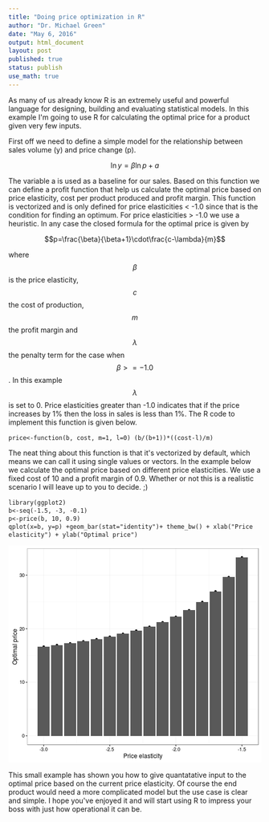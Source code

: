 ```yaml
---
title: "Doing price optimization in R"
author: "Dr. Michael Green"
date: "May 6, 2016"
output: html_document
layout: post
published: true
status: publish
use_math: true
---
```

 

 
 
As many of us already know R is an extremely useful and powerful language for designing, building and evaluating statistical models. In this example I'm going to use R for calculating the optimal price for a product given very few inputs.
 
First off we need to define a simple model for the relationship between sales volume (y) and price change (p).
 
$$ \ln y = \beta \ln p + a $$
 
The variable a is used as a baseline for our sales. Based on this function we can define a profit function that
help us calculate the optimal price based on price elasticity, cost per product produced and profit margin. This function is vectorized and is only defined for price elasticities < -1.0 since that is the condition for finding an optimum. For price elasticities > -1.0 we use a heuristic. In any case the closed formula for the optimal price is given by 
 
$$p=\frac{\beta}{\beta+1}\cdot\frac{c-\lambda}{m}$$
 
where $$\beta$$ is the price elasticity, $$c$$ the cost of production, $$m$$ the profit margin and $$\lambda$$ the penalty term for the case when $$\beta >= -1.0$$. In this example $$\lambda$$ is set to 0. Price elasticities greater than -1.0 indicates that if the price increases by 1% then the loss in sales is less than 1%. The R code to implement this function is given below.
 

    price<-function(b, cost, m=1, l=0) (b/(b+1))*((cost-l)/m)
 
The neat thing about this function is that it's vectorized by default, which means we can call it using single values or vectors. In the example below we calculate the optimal price based on different price elasticities. We use a fixed cost of 10 and a profit margin of 0.9. Whether or not this is a realistic scenario I will leave up to you to decide. ;)
 

    library(ggplot2)
    b<-seq(-1.5, -3, -0.1)
    p<-price(b, 10, 0.9)
    qplot(x=b, y=p) +geom_bar(stat="identity")+ theme_bw() + xlab("Price elasticity") + ylab("Optimal price")

![plot of chunk unnamed-chunk-2](/images/figure/unnamed-chunk-2-1.png)
 
This small example has shown you how to give quantatative input to the optimal price based on the current price elasticity. Of course the end product would need a more complicated model but the use case is clear and simple. I hope you've enjoyed it and will start using R to impress your boss with just how operational it can be.

